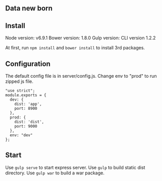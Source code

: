 ## Data new born

## Install

Node version: v6.9.1
Bower version: 1.8.0
Gulp version: CLI version 1.2.2

At first, run `npm install` and `bower install` to install 3rd packages.

## Configuration

The default config file is in server/config.js. Change env to "prod" to run zipped js file.

```
"use strict";
module.exports = {
  dev: {
    dist: 'app',
    port: 8900
  },
  prod: {
    dist: 'dist',
    port: 9000
  },
  env: "dev"
};
```

## Start

Use `gulp serve` to start express server.
Use `gulp` to build static dist directory.
Use `gulp war` to build a war package.
